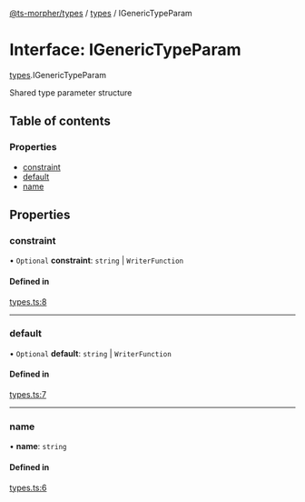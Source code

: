 [@ts-morpher/types](../README.md) / [types](../modules/types.md) / IGenericTypeParam

# Interface: IGenericTypeParam

[types](../modules/types.md).IGenericTypeParam

Shared type parameter structure

## Table of contents

### Properties

- [constraint](types.IGenericTypeParam.md#constraint)
- [default](types.IGenericTypeParam.md#default)
- [name](types.IGenericTypeParam.md#name)

## Properties

### constraint

• `Optional` **constraint**: `string` \| `WriterFunction`

#### Defined in

[types.ts:8](https://github.com/linbudu599/morpher/blob/387f7fa/packages/types/src/types.ts#L8)

___

### default

• `Optional` **default**: `string` \| `WriterFunction`

#### Defined in

[types.ts:7](https://github.com/linbudu599/morpher/blob/387f7fa/packages/types/src/types.ts#L7)

___

### name

• **name**: `string`

#### Defined in

[types.ts:6](https://github.com/linbudu599/morpher/blob/387f7fa/packages/types/src/types.ts#L6)
